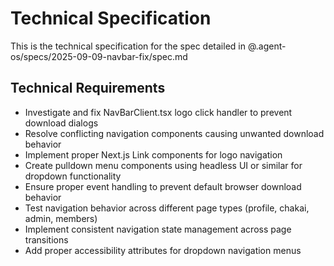# Technical Specification

This is the technical specification for the spec detailed in @.agent-os/specs/2025-09-09-navbar-fix/spec.md

## Technical Requirements

- Investigate and fix NavBarClient.tsx logo click handler to prevent download dialogs
- Resolve conflicting navigation components causing unwanted download behavior
- Implement proper Next.js Link components for logo navigation
- Create pulldown menu components using headless UI or similar for dropdown functionality
- Ensure proper event handling to prevent default browser download behavior
- Test navigation behavior across different page types (profile, chakai, admin, members)
- Implement consistent navigation state management across page transitions
- Add proper accessibility attributes for dropdown navigation menus